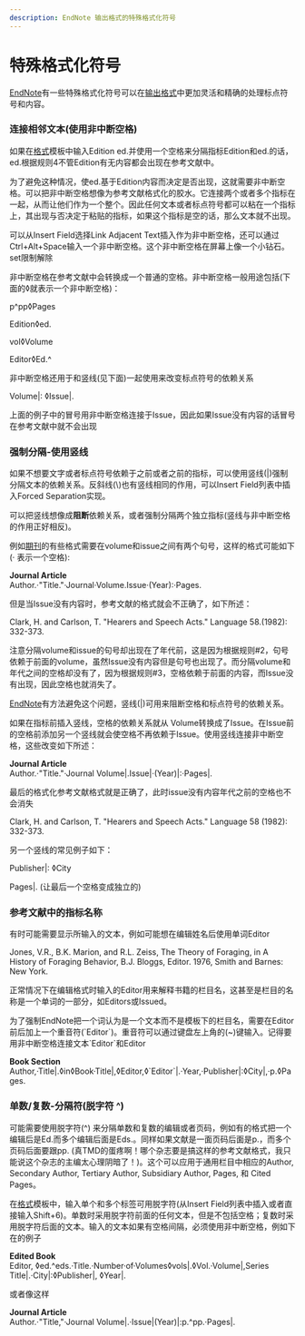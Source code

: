```yaml
---
description: EndNote 输出格式的特殊格式化符号
---
```


# 特殊格式化符号

[EndNote](http://www.howsci.com/tag/endnote/)有一些特殊格式化符号可以在[输出格式](http://www.howsci.com/tag/output-styles/)中更加灵活和精确的处理标点符号和内容。

### 连接相邻文本\(使用非中断空格\)

如果在[格式](http://www.howsci.com/tag/output-styles/)模板中输入Edition ed.并使用一个空格来分隔指标Edition和ed.的话，ed.根据规则4不管Edition有无内容都会出现在参考文献中。

为了避免这种情况，使ed.基于Edition内容而决定是否出现，这就需要非中断空格。可以把非中断空格想像为参考文献格式化的胶水。它连接两个或者多个指标在一起，从而让他们作为一个整个。因此任何文本或者标点符号都可以粘在一个指标上，其出现与否决定于粘贴的指标，如果这个指标是空的话，那么文本就不出现。

可以从Insert Field选择Link Adjacent Text插入作为非中断空格，还可以通过Ctrl+Alt+Space输入一个非中断空格。这个非中断空格在屏幕上像一个小钻石。 set限制解除 

非中断空格在参考文献中会转换成一个普通的空格。非中断空格一般用途包括\(下面的◊就表示一个非中断空格\)：

  p^pp◊Pages

  Edition◊ed.

  vol◊Volume

  Editor◊Ed.^

非中断空格还用于和竖线\(见下面\)一起使用来改变标点符号的依赖关系

Volume\|: ◊Issue\|.

上面的例子中的冒号用非中断空格连接于Issue，因此如果Issue没有内容的话冒号在参考文献中就不会出现

### 强制分隔-使用竖线

如果不想要文字或者标点符号依赖于之前或者之前的指标，可以使用竖线\(\|\)强制分隔文本的依赖关系。反斜线\(\\)也有竖线相同的作用，可以Insert Field列表中插入Forced Separation实现。

可以把竖线想像成**阻断**依赖关系，或者强制分隔两个独立指标\(竖线与非中断空格的作用正好相反\)。

例如[期刊](http://www.howsci.com/tag/journaltag/)的有些格式需要在volume和issue之间有两个句号，这样的格式可能如下 \(· 表示一个空格\):

**Journal Article**  
Author.·"Title."·Journal·Volume.Issue·\(Year\):·Pages.

但是当Issue没有内容时，参考文献的格式就会不正确了，如下所述：

Clark, H. and Carlson, T. "Hearers and Speech Acts." Language 58.\(1982\): 332-373.

注意分隔volume和issue的句号却出现在了年代前，这是因为根据规则\#2，句号依赖于前面的volume，虽然Issue没有内容但是句号也出现了。而分隔volume和年代之间的空格却没有了，因为根据规则\#3，空格依赖于前面的内容，而Issue没有出现，因此空格也就消失了。

[EndNote](http://www.howsci.com/tag/endnote/)有方法避免这个问题，竖线\(\|\)可用来阻断空格和标点符号的依赖关系。

如果在指标前插入竖线，空格的依赖关系就从 Volume转换成了Issue。在Issue前的空格前添加另一个竖线就会使空格不再依赖于Issue。使用竖线连接非中断空格，这些改变如下所述：

**Journal Article**  
Author.·"Title."·Journal Volume\|.Issue\|·\(Year\)\|:·Pages\|.

最后的格式化参考文献格式就是正确了，此时issue没有内容年代之前的空格也不会消失

Clark, H. and Carlson, T. "Hearers and Speech Acts." Language 58 \(1982\): 332-373.

另一个竖线的常见例子如下：

Publisher\|: ◊City

Pages\|. \(让最后一个空格变成独立的\)

### 参考文献中的指标名称

有时可能需要显示所输入的文本，例如可能想在编辑姓名后使用单词Editor

Jones, V.R., B.K. Marion, and R.L. Zeiss, The Theory of Foraging, in A History of Foraging Behavior, B.J. Bloggs, Editor. 1976, Smith and Barnes: New York.

正常情况下在编辑格式时输入的Editor用来解释书籍的栏目名，这甚至是栏目的名称是一个单词的一部分，如Editors或Issued。

为了强制EndNote把一个词认为是一个文本而不是模板下的栏目名，需要在Editor前后加上一个重音符\(\`Editor\`\)。重音符可以通过键盘左上角的\(~\)键输入。记得要用非中断空格连接文本\`Editor\`和Editor

**Book Section**  
Author,·Title\|.◊in◊Book·Title\|,◊Editor,◊\`Editor\`\|.·Year,·Publisher\|:◊City\|,·p.◊Pages.

### 单数/复数-分隔符\(脱字符 ^\)

可能需要使用脱字符\(^\) 来分隔单数和复数的编辑或者页码，例如有的格式把一个编辑后是Ed.而多个编辑后面是Eds.。同样如果文献是一面页码后面是p.，而多个页码后面要跟pp. \(真TMD的蛋疼啊！哪个杂志要是搞这样的参考文献格式，我只能说这个杂志的主编太心理阴暗了！\)。这个可以应用于通用栏目中相应的Author, Secondary Author, Tertiary Author, Subsidiary Author, Pages, 和 Cited Pages。

在[格式](http://www.howsci.com/tag/output-styles/)模板中，输入单个和多个标签可用脱字符\(从Insert Field列表中插入或者直接输入Shift+6\)。单数时采用脱字符前面的任何文本，但是不包括空格；复数时采用脱字符后面的文本。输入的文本如果有空格间隔，必须使用非中断空格，例如下在的例子

**Edited Book**  
Editor, ◊ed.^eds.·Title.·Number·of·Volumes◊vols\|.◊Vol.·Volume\|,Series Title\|.·City\|:◊Publisher\|, ◊Year\|.

或者像这样

**Journal Article**  
Author.·"Title,"·Journal Volume\|.·Issue\|\(Year\)\|:p.^pp.·Pages\|.

